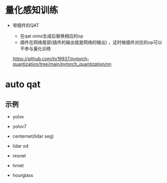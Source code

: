 
# 量化感知训练   

* 带插件的QAT 
  + 在qat onnx生成后替换相应的op   
  + 插件在网络尾部(插件的输出就是网络的输出) ，这时候插件对应的op可以不参与量化训练       

  https://github.com/lix19937/pytorch-quantization/tree/main/pytorch_quantization/nn   

# auto qat    


## 示例  
* yolox

* yolov7

* centernet(lidar seg)

* lidar od

* resnet

* hrnet

* hourglass

